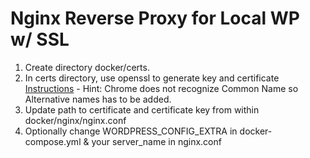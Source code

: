 # Nginx Reverse Proxy for Local WP w/ SSL

1. Create directory docker/certs.
2. In certs directory, use openssl to generate key and certificate [Instructions](https://docs.docker.com/engine/swarm/configs/#advanced-example-use-configs-with-a-nginx-service) - Hint: Chrome does not recognize Common Name so Alternative names has to be added.
3. Update path to certificate and certificate key from within docker/nginx/nginx.conf
4. Optionally change WORDPRESS_CONFIG_EXTRA in docker-compose.yml & your server_name in nginx.conf
